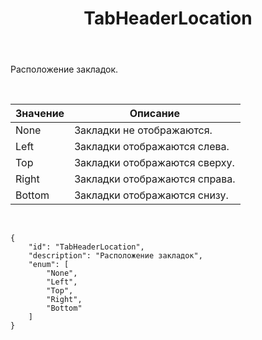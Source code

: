 ﻿---
layout: default
title: TabHeaderLocation
position: 1
categories: 
tags: 
---

Расположение закладок.

 

|Значение|Описание|
|--------|--------|
|None|Закладки не отображаются.|
|Left|Закладки отображаются слева.|
|Top|Закладки отображаются сверху.|
|Right|Закладки отображаются справа.|
|Bottom|Закладки отображаются снизу.|

    

```
{
	"id": "TabHeaderLocation",
	"description": "Расположение закладок",
	"enum": [
		"None",
		"Left",
		"Top",
		"Right",
		"Bottom"
	]
}
```

 

 

